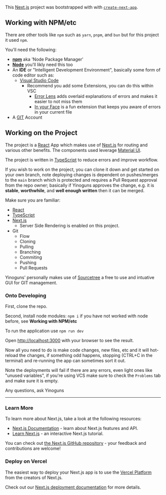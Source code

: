 This [Next.js](https://nextjs.org) project was bootstrapped with with [`create-next-app`](https://nextjs.org/docs/app/api-reference/cli/create-next-app).

## Working with NPM/etc

There are other tools like `npm` such as `yarn`, `pnpm`, and `bun` but for this project it used `npm`.

You'll need the following:
- [**npm**](https://docs.npmjs.com/downloading-and-installing-node-js-and-npm) aka 'Node Package Manager'
- [**Node**](https://nodejs.org/en/download) you'll likly need this too
- An **IDE** or "Intelligent Development Environment", basically some form of code editor such as:
  - [Visual Studio Code](https://code.visualstudio.com/)
    - Recommend you add some Extensions, you can do this within VSC
      - [Error Lens](https://marketplace.visualstudio.com/items?itemName=usernamehw.errorlens) adds overlaid explanations of errors and makes it easier to not miss them
      - [In your Face](https://marketplace.visualstudio.com/items?itemName=TTOOWA.in-your-face-incredible) is a fun extension that keeps you aware of errors in your current file
- A [GIT](https://github.com/) Account

## Working on the Project
The project is a [React](https://react.dev/) App which makes use of [Next.js](https://nextjs.org/learn) for routing and various other benefits.
The components used leverage [Material UI](https://mui.com/material-ui/getting-started/).

The project is written in [TypeScript](https://www.typescriptlang.org/docs/handbook/2/basic-types.html#explicit-types) to reduce errors and improve workflow.

If you wish to work on the project, you can clone it down and get started on your own branch, note deploying changes is dependent on pushes/merges to the `main` branch which is protected and requires a Pull Request approval from the repo owner; basically if Yinoguns approves the change, e.g. it is **stable**, **worthwhile**, and **well enough written** then it can be merged.

Make sure you are familiar:
- [React](https://react.dev/)
- [TypeScript](https://www.typescriptlang.org/docs/handbook/2/basic-types.html#explicit-types)
- [Next.js](https://nextjs.org/learn)
  - Server Side Rendering is enabled on this project.
- Git
  - Flow
  - Cloning
  - Pulling
  - Branching
  - Commiting
  - Pushing
  - Pull Requests

Yinoguns' personally makes use of [Sourcetree](https://www.sourcetreeapp.com/) a free to use and intuative GUI for GIT management.

### Onto Developing

First, clone the repo.

Second, install node modules: `npm i` if you have not worked with node before, see **Working with NPM/etc**

To run the application use `npm run dev`

Open [http://localhost:3000](http://localhost:3000) with your browser to see the result.

Now all you need to do is make code changes, new files, etc and it will hot-reload the changes, if something odd happens, stopping (CTRL+C in the terminal) and re-running the app can sometimes sort it out.

Note the deployments will fail if there are any errors, even light ones like "unused variables", if you're using VCS make sure to check the `Problems` tab and make sure it is empty.

Any questions, ask Yinoguns



---

### Learn More

To learn more about Next.js, take a look at the following resources:

- [Next.js Documentation](https://nextjs.org/docs) - learn about Next.js features and API.
- [Learn Next.js](https://nextjs.org/learn) - an interactive Next.js tutorial.

You can check out [the Next.js GitHub repository](https://github.com/vercel/next.js) - your feedback and contributions are welcome!

### Deploy on Vercel

The easiest way to deploy your Next.js app is to use the [Vercel Platform](https://vercel.com/new?utm_medium=default-template&filter=next.js&utm_source=create-next-app&utm_campaign=create-next-app-readme) from the creators of Next.js.

Check out our [Next.js deployment documentation](https://nextjs.org/docs/app/building-your-application/deploying) for more details.

